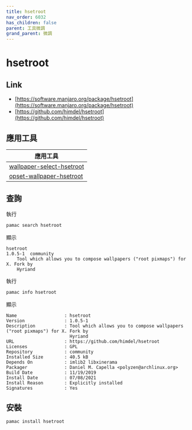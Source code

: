 ```yaml
---
title: hsetroot
nav_order: 6032
has_children: false
parent: 工具微調
grand_parent: 微調
---
```



# hsetroot

## Link

* [https://software.manjaro.org/package/hsetroot](https://software.manjaro.org/package/hsetroot)
* [https://github.com/himdel/hsetroot](https://github.com/himdel/hsetroot)


## 應用工具

| 應用工具 |
| --- |
| [wallpaper-select-hsetroot](https://samwhelp.github.io/note-about-fzf/read/project/wallpaper-select/wallpaper-select-hsetroot.html) |
| [opset-wallpaper-hsetroot](https://samwhelp.github.io/note-about-wallpaper/read/project/opset-wallpaper/opset-wallpaper-hsetroot.html) |

## 查詢

執行

``` sh
pamac search hsetroot
```

顯示

```
hsetroot                                                                           1.0.5-1  community
    Tool which allows you to compose wallpapers ("root pixmaps") for X. Fork by
    Hyriand
```

執行

``` sh
pamac info hsetroot
```

顯示

```
Name                  : hsetroot
Version               : 1.0.5-1
Description           : Tool which allows you to compose wallpapers ("root pixmaps") for X. Fork by
                        Hyriand
URL                   : https://github.com/himdel/hsetroot
Licenses              : GPL
Repository            : community
Installed Size        : 40.5 kB
Depends On            : imlib2 libxinerama
Packager              : Daniel M. Capella <polyzen@archlinux.org>
Build Date            : 11/19/2019
Install Date          : 07/08/2021
Install Reason        : Explicitly installed
Signatures            : Yes
```

## 安裝


``` sh
pamac install hsetroot
```
